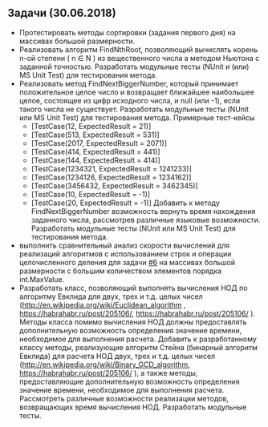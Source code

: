 ## Задачи (30.06.2018)
- Протестировать методы сортировки (задания первого дня) на массивах большой размерности.
- Реализовать алгоритм FindNthRoot, позволяющий вычислять корень n-ой степени ( n ∈ N ) из вещественного числа а методом Ньютона с заданной точностью. Разработать модульные тесты (NUnit и (или) MS Unit Test) для тестирования метода.
- Реализовать метод FindNextBiggerNumber, который принимает положительное целое число и возвращает ближайшее наибольшее целое, состоящее из цифр исходного числа, и null (или -1), если такого числа не существует.
Разработать модульные тесты (NUnit или MS Unit Test) для тестирования метода. Примерные тест-кейсы
  - [TestCase(12, ExpectedResult = 21)]
  - [TestCase(513, ExpectedResult = 531)]
  - [TestCase(2017, ExpectedResult = 2071)]
  - [TestCase(414, ExpectedResult = 441)]
  - [TestCase(144, ExpectedResult = 414)]
  - [TestCase(1234321, ExpectedResult = 1241233)]
  - [TestCase(1234126, ExpectedResult = 1234162)]
  - [TestCase(3456432, ExpectedResult = 3462345)]
  - [TestCase(10, ExpectedResult = -1)]
  - [TestCase(20, ExpectedResult = -1)]
Добавить к методу FindNextBiggerNumber возможность вернуть время нахождения заданного числа, рассмотрев различные языковые возможности. Разработать модульные тесты (NUnit или MS Unit Test) для тестирования метода.
- выполнить сравнительный анализ скорости вычислений для реализаций алгоритмов с использованием строк и операции целочисленного деления для задачи [#6](https://github.com/EPM-RD-NETLAB/.NET-Framework-modules/tree/master/M2.%20Basic%20Coding%20in%20C%23) на массивах большой размерности с большим количеством элементов порядка int.MaxValue.
- Разработать класс, позволяющий выполнять вычисления НОД по алгоритму Евклида для двух, трех и т.д. целых чисел (http://en.wikipedia.org/wiki/Euclidean_algorithm , https://habrahabr.ru/post/205106/, https://habrahabr.ru/post/205106/ ). Методы класса помимо вычисления НОД должны предоставлять дополнительную возможность определения значение времени, необходимое для выполнения расчета. Добавить к разработанному классу методы, реализующие алгоритм Стейна (бинарный алгоритм Евклида) для расчета НОД двух, трех и т.д. целых чисел (http://en.wikipedia.org/wiki/Binary_GCD_algorithm, https://habrahabr.ru/post/205106/ ), а также методы, предоставляющие дополнительную возможность определения значение времени, необходимое для выполнения расчета. Рассмотреть различные возможности реализации методов, возвращающих время вычисления НОД. Разработать модульные тесты.
